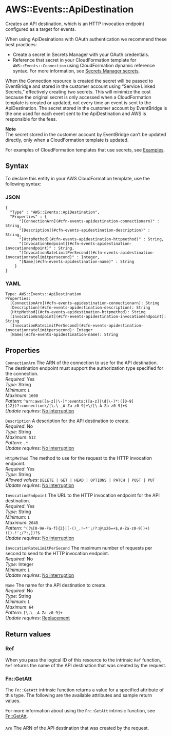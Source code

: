 # AWS::Events::ApiDestination<a name="aws-resource-events-apidestination"></a>

Creates an API destination, which is an HTTP invocation endpoint configured as a target for events\.

When using ApiDesinations with OAuth authentication we recommend these best practices:
+ Create a secret in Secrets Manager with your OAuth credentials\.
+ Reference that secret in your CloudFormation template for `AWS::Events::Connection` using CloudFormation dynamic reference syntax\. For more information, see [Secrets Manager secrets](https://docs.aws.amazon.com/AWSCloudFormation/latest/UserGuide/dynamic-references.html#dynamic-references-secretsmanager)\.

When the Connection resource is created the secret will be passed to EventBridge and stored in the customer account using “Service Linked Secrets,” effectively creating two secrets\. This will minimize the cost because the original secret is only accessed when a CloudFormation template is created or updated, not every time an event is sent to the ApiDestination\. The secret stored in the customer account by EventBridge is the one used for each event sent to the ApiDestination and AWS is responsible for the fees\.

**Note**  
The secret stored in the customer account by EventBridge can’t be updated directly, only when a CloudFormation template is updated\. 

For examples of CloudFormation templates that use secrets, see [Examples](https://docs.aws.amazon.com/AWSCloudFormation/latest/UserGuide/aws-resource-events-connection.html#aws-resource-events-connection--examples)\.

## Syntax<a name="aws-resource-events-apidestination-syntax"></a>

To declare this entity in your AWS CloudFormation template, use the following syntax:

### JSON<a name="aws-resource-events-apidestination-syntax.json"></a>

```
{
  "Type" : "AWS::Events::ApiDestination",
  "Properties" : {
      "[ConnectionArn](#cfn-events-apidestination-connectionarn)" : String,
      "[Description](#cfn-events-apidestination-description)" : String,
      "[HttpMethod](#cfn-events-apidestination-httpmethod)" : String,
      "[InvocationEndpoint](#cfn-events-apidestination-invocationendpoint)" : String,
      "[InvocationRateLimitPerSecond](#cfn-events-apidestination-invocationratelimitpersecond)" : Integer,
      "[Name](#cfn-events-apidestination-name)" : String
    }
}
```

### YAML<a name="aws-resource-events-apidestination-syntax.yaml"></a>

```
Type: AWS::Events::ApiDestination
Properties: 
  [ConnectionArn](#cfn-events-apidestination-connectionarn): String
  [Description](#cfn-events-apidestination-description): String
  [HttpMethod](#cfn-events-apidestination-httpmethod): String
  [InvocationEndpoint](#cfn-events-apidestination-invocationendpoint): String
  [InvocationRateLimitPerSecond](#cfn-events-apidestination-invocationratelimitpersecond): Integer
  [Name](#cfn-events-apidestination-name): String
```

## Properties<a name="aws-resource-events-apidestination-properties"></a>

`ConnectionArn`  <a name="cfn-events-apidestination-connectionarn"></a>
The ARN of the connection to use for the API destination\. The destination endpoint must support the authorization type specified for the connection\.  
*Required*: Yes  
*Type*: String  
*Minimum*: `1`  
*Maximum*: `1600`  
*Pattern*: `^arn:aws([a-z]|\-)*:events:([a-z]|\d|\-)*:([0-9]{12})?:connection\/[\.\-_A-Za-z0-9]+\/[\-A-Za-z0-9]+$`  
*Update requires*: [No interruption](https://docs.aws.amazon.com/AWSCloudFormation/latest/UserGuide/using-cfn-updating-stacks-update-behaviors.html#update-no-interrupt)

`Description`  <a name="cfn-events-apidestination-description"></a>
A description for the API destination to create\.  
*Required*: No  
*Type*: String  
*Maximum*: `512`  
*Pattern*: `.*`  
*Update requires*: [No interruption](https://docs.aws.amazon.com/AWSCloudFormation/latest/UserGuide/using-cfn-updating-stacks-update-behaviors.html#update-no-interrupt)

`HttpMethod`  <a name="cfn-events-apidestination-httpmethod"></a>
The method to use for the request to the HTTP invocation endpoint\.  
*Required*: Yes  
*Type*: String  
*Allowed values*: `DELETE | GET | HEAD | OPTIONS | PATCH | POST | PUT`  
*Update requires*: [No interruption](https://docs.aws.amazon.com/AWSCloudFormation/latest/UserGuide/using-cfn-updating-stacks-update-behaviors.html#update-no-interrupt)

`InvocationEndpoint`  <a name="cfn-events-apidestination-invocationendpoint"></a>
The URL to the HTTP invocation endpoint for the API destination\.  
*Required*: Yes  
*Type*: String  
*Minimum*: `1`  
*Maximum*: `2048`  
*Pattern*: `^((%[0-9A-Fa-f]{2}|[-()_.!~*';/?:@\x26=+$,A-Za-z0-9])+)([).!';/?:,])?$`  
*Update requires*: [No interruption](https://docs.aws.amazon.com/AWSCloudFormation/latest/UserGuide/using-cfn-updating-stacks-update-behaviors.html#update-no-interrupt)

`InvocationRateLimitPerSecond`  <a name="cfn-events-apidestination-invocationratelimitpersecond"></a>
The maximum number of requests per second to send to the HTTP invocation endpoint\.  
*Required*: No  
*Type*: Integer  
*Minimum*: `1`  
*Update requires*: [No interruption](https://docs.aws.amazon.com/AWSCloudFormation/latest/UserGuide/using-cfn-updating-stacks-update-behaviors.html#update-no-interrupt)

`Name`  <a name="cfn-events-apidestination-name"></a>
The name for the API destination to create\.  
*Required*: No  
*Type*: String  
*Minimum*: `1`  
*Maximum*: `64`  
*Pattern*: `[\.\-_A-Za-z0-9]+`  
*Update requires*: [Replacement](https://docs.aws.amazon.com/AWSCloudFormation/latest/UserGuide/using-cfn-updating-stacks-update-behaviors.html#update-replacement)

## Return values<a name="aws-resource-events-apidestination-return-values"></a>

### Ref<a name="aws-resource-events-apidestination-return-values-ref"></a>

When you pass the logical ID of this resource to the intrinsic `Ref` function, `Ref` returns the name of the API destination that was created by the request\.

### Fn::GetAtt<a name="aws-resource-events-apidestination-return-values-fn--getatt"></a>

The `Fn::GetAtt` intrinsic function returns a value for a specified attribute of this type\. The following are the available attributes and sample return values\.

For more information about using the `Fn::GetAtt` intrinsic function, see [Fn::GetAtt](https://docs.aws.amazon.com/AWSCloudFormation/latest/UserGuide/intrinsic-function-reference-getatt.html)\.

#### <a name="aws-resource-events-apidestination-return-values-fn--getatt-fn--getatt"></a>

`Arn`  <a name="Arn-fn::getatt"></a>
The ARN of the API destination that was created by the request\.